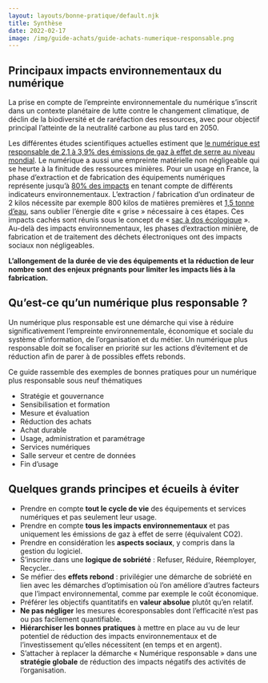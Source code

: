 ```yaml
---
layout: layouts/bonne-pratique/default.njk
title: Synthèse
date: 2022-02-17
image: /img/guide-achats/guide-achats-numerique-responsable.png
---
```


## Principaux impacts environnementaux du numérique

La prise en compte de l’empreinte environnementale du numérique s’inscrit dans un contexte planétaire de lutte contre le changement climatique, de déclin de la biodiversité et de raréfaction des ressources, avec pour objectif principal l’atteinte de la neutralité carbone au plus tard en 2050.

Les différentes études scientifiques actuelles estiment que [le numérique est responsable de 2,1 à 3,9% des émissions de gaz à effet de serre au niveau mondial](https://www.sciencedirect.com/science/article/pii/S2666389921001884). Le numérique a aussi une empreinte matérielle non négligeable qui se heurte à la finitude des ressources minières. Pour un usage en France, la phase d’extraction et de fabrication des équipements numériques représente jusqu’à [80% des impacts](https://www.greenit.fr/impacts-environnementaux-du-numerique-en-france/) en tenant compte de différents indicateurs environnementaux. L’extraction / fabrication d’un ordinateur de 2 kilos nécessite par exemple 800 kilos de matières premières et [1,5 tonne d’eau](https://presse.ademe.fr/2017/06/etre-ecolo-meme-au-bureau-ecolobureau.html), sans oublier l’énergie dite « grise » nécessaire à ces étapes. Ces impacts cachés sont réunis sous le concept de « [sac à dos écologique](https://www.ekopedia.fr/wiki/Sac_%C3%A0_dos_%C3%A9cologique) ». Au-delà des impacts environnementaux, les phases d’extraction minière, de fabrication et de traitement des déchets électroniques ont des impacts sociaux non négligeables.

<div class="fr-highlight">

**L’allongement de la durée de vie des équipements et la réduction de leur nombre sont des enjeux prégnants pour limiter les impacts liés à la fabrication.**

</div>

## Qu’est-ce qu’un numérique plus responsable ?

Un numérique plus responsable est une démarche qui vise à réduire significativement l’empreinte environnementale, économique et sociale du système d’information, de l’organisation et du métier. Un numérique plus responsable doit se focaliser en priorité sur les actions d’évitement et de réduction afin de parer à de possibles effets rebonds. 

Ce guide rassemble des exemples de bonnes pratiques pour un numérique plus responsable sous neuf thématiques 

* Stratégie et gouvernance
* Sensibilisation et formation
* Mesure et évaluation
* Réduction des achats
* Achat durable
* Usage, administration et paramétrage
* Services numériques
* Salle serveur et centre de données
* Fin d’usage

## Quelques grands principes et écueils à éviter

* Prendre en compte **tout le cycle de vie** des équipements et services numériques et pas seulement leur usage.
* Prendre en compte **tous les impacts environnementaux** et pas uniquement les émissions de gaz à effet de serre (équivalent CO2).
* Prendre en considération les **aspects sociaux**, y compris dans la gestion du logiciel.
* S’inscrire dans une **logique de sobriété** : Refuser, Réduire, Réemployer, Recycler…
* Se méfier des **effets rebond** : privilégier une démarche de sobriété en lien avec les démarches d’optimisation où l’on améliore d’autres facteurs que l’impact environnemental, comme par exemple le coût économique.
* Préférer les objectifs quantitatifs en **valeur absolue** plutôt qu’en relatif.
* **Ne pas négliger** les mesures écoresponsables dont l’efficacité n’est pas ou pas facilement quantifiable.
* **Hiérarchiser les bonnes pratiques** à mettre en place au vu de leur potentiel de réduction des impacts environnementaux et de l’investissement qu’elles nécessitent (en temps et en argent). 
* S’attacher à replacer la démarche « Numérique responsable » dans une **stratégie globale** de réduction des impacts négatifs des activités de l’organisation.
